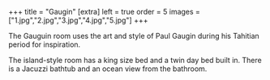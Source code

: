 +++
title = "Gaugin"
[extra]
left = true
order = 5
images = ["1.jpg","2.jpg","3.jpg","4.jpg","5.jpg"]
+++

The Gauguin room uses the art and style of Paul Gaugin during his Tahitian period for inspiration.

The island-style room has a king size bed and a twin day bed built in. There is a Jacuzzi bathtub and an ocean view from the bathroom.
